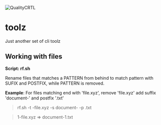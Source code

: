 ![QualityCRTL](https://github.com/actions/robert-nemet/toolz/workflows/QualityCRTL/badge.svg)
  
# toolz

Just another set of cli toolz

## Working with files

**Script: rf.sh**

Rename files that matches a PATTERN from behind to match pattern with SUFIX and POSTFIX, while PATTERN is removed.

**Example**: For files matching end with 'file.xyz', remove 'file.xyz' add suffix 'document-' and postfix '.txt'

> rf.sh -t -file.xyz -s document- -p .txt

> 1-file.xyz => document-1.txt
